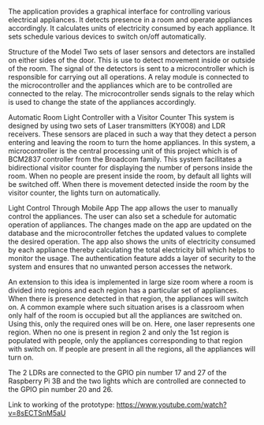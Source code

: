 The application provides a graphical interface for controlling various electrical appliances.
It detects presence in a room and operate appliances accordingly.
It calculates units of electricity consumed by each appliance.
It sets schedule various devices to switch on/off automatically.

Structure of the Model
Two sets of laser sensors and detectors are installed on either sides of the door. This is use to detect movement inside or outside of the room. The signal of the detectors is sent to a microcontroller which is responsible for carrying out all operations. A relay module is connected to the microcontroller and the appliances which are to be controlled are connected to the relay. The microcontroller sends signals to the relay which is used to change the state of the appliances accordingly.

Automatic Room Light Controller with a Visitor Counter
This system is designed by using two sets of Laser transmitters (KY008) and LDR receivers. These sensors are placed in such a way that they detect a person entering and leaving the room to turn the home appliances. In this system, a microcontroller is the central processing unit of this project which is of BCM2837 controller from the Broadcom family. This system facilitates a bidirectional visitor counter for displaying the number of persons inside the room.
When no people are present inside the room, by default all lights will be switched off. When there is movement detected inside the room by the visitor counter, the lights turn on automatically.

Light Control Through Mobile App The app allows the user to manually control the appliances. The user can also set a schedule for automatic operation of appliances. The changes made on the app are updated on the database and the microcontroller fetches the updated values to complete the desired operation. The app also shows the units of electricity consumed by each appliance thereby calculating the total electricity bill which helps to monitor the usage.
The authentication feature adds a layer of security to the system and ensures that no unwanted person accesses the network.

An extension to this idea is implemented in large size room where a room is divided into regions and each region has a particular set of appliances. When there is presence detected in that region, the appliances will switch on. A common example where such situation arises is a classroom when only half of the room is occupied but all the appliances are switched on. Using this, only the required ones will be on.
Here, one laser represents one region. When no one is present in region 2 and only the 1st region is populated with people, only the appliances corresponding to that region with switch on. If people are present in all the regions, all the appliances will turn on.

The 2 LDRs are connected to the GPIO pin number 17 and 27 of the Raspberry Pi 3B and the two lights which are controlled are connected to the GPIO pin number 20 and 26.

Link to working of the prototype: https://www.youtube.com/watch?v=8sECTSnM5aU
